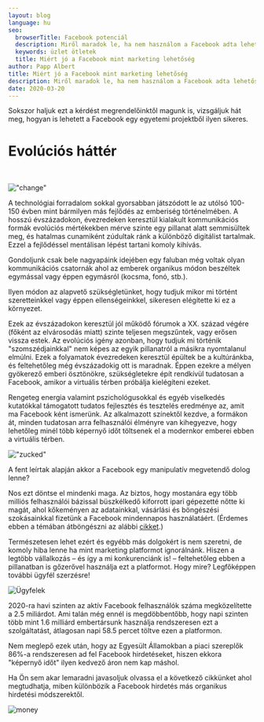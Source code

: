 ```yaml
---
layout: blog
language: hu
seo:
  browserTitle: Facebook potenciál
  description: Miről maradok le, ha nem használom a Facebook adta lehetőségeket úgy mint a versenytársaim?
  keywords: üzlet ötletek
  title: Miért jó a Facebook mint marketing lehetőség
author: Papp Albert
title: Miért jó a Facebook mint marketing lehetőség
description: Miről maradok le, ha nem használom a Facebook adta lehetőségeket úgy mint a versenytársaim?
date: 2020-03-20
---
```


Sokszor haljuk ezt a kérdést megrendelőinktől magunk is, vizsgáljuk hát meg, hogyan is lehetett a Facebook egy egyetemi projektből ilyen sikeres.

# Evolúciós háttér

<br/>

!["change"](https://images.unsplash.com/photo-1499244571948-7ccddb3583f1?ixlib=rb-1.2.1&ixid=eyJhcHBfaWQiOjEyMDd9&auto=format&fit=crop&w=1778&q=80)

A technológiai forradalom sokkal gyorsabban játszódott le az utólsó 100-150 évben mint bármilyen más fejlődés az emberiség történelmében. A hosszú évszázadokon, évezredeken keresztül kialakult kommunikációs formák evolúciós mértékekben mérve szinte egy pillanat alatt semmisültek meg, és hatalmas cunamiként zúdultak ránk a különböző digitálist tartalmak. Ezzel a fejlődéssel mentálisan lépést tartani komoly kihívás. 

Gondoljunk csak bele nagyapáink idejében egy faluban még voltak olyan kommunikációs csatornák ahol az emberek organikus módon beszéltek egymással vagy éppen egymásról (kocsma, fonó, stb.).

Ilyen módon az alapvető szükségletünket, hogy tudjuk mikor mi történt szeretteinkkel vagy éppen ellenségeinkkel, sikeresen elégítette ki ez a környezet.

Ezek az évszázadokon keresztül jól működő fórumok a XX. század végére (főként az elvárosodás miatt) szinte teljesen megszűntek, vagy erősen vissza estek. Az evolúciós igény azonban, hogy tudjuk mi történik "szomszédjainkkal" nem képes az egyik pillanatról a másikra  nyomtalanul elmúlni. Ezek a folyamatok évezredeken keresztül épültek be a kultúránkba, és feltehetőleg még évszázadokig ott is maradnak. Éppen ezekre a mélyen gyökerező emberi ösztönökre, szükségletekre épít rendkívül tudatosan a Facebook, amikor a virtuális térben próbálja kielégíteni ezeket.

Rengeteg energia valamint pszichológusokkal és egyéb viselkedés kutatókkal támogatott tudatos fejlesztés és tesztelés eredménye az, amit ma Facebook ként ismerünk. Az alkalmazott színektől kezdve, a formákon át, minden tudatosan arra felhasználói élményre van kihegyezve, hogy lehetőleg minél több képernyő időt töltsenek el a modernkor emberei ebben a virtuális térben. 


!["zucked"](https://images.unsplash.com/photo-1568378780196-a9a0444a9151?ixlib=rb-1.2.1&ixid=eyJhcHBfaWQiOjEyMDd9&auto=format&fit=crop&w=1348&q=80)


A fent leírtak alapján akkor a Facebook egy manipulatív megvetendő dolog lenne? 

Nos ezt döntse el mindenki maga. Az biztos, hogy mostanára egy több milliós felhasználói bázissal büszkélkedő kiforrott ipari gépezetté nőtte ki magát, ahol kőkeményen az adatainkkal, vásárlási és böngészési szokásainkkal fizetünk a Facebook mindennapos használatáért. (Érdemes ebben a témában átböngészni az alábbi [cikket](https://index.hu/aktak/a_cambridge_analytica_botrany/).)



Természetesen lehet ezért és egyébb más dolgokért is nem szeretni, de komoly hiba lenne ha mint marketing platformot ignorálnánk. Hiszen a legtöbb vállalkozás – és így a mi konkurenciánk is! – feltehetőleg ebben a pillanatban is gőzerővel használja ezt a platformot. Hogy mire?  Legfőképpen további ügyfél szerzésre!


![Ügyfelek](https://images.unsplash.com/photo-1515165244752-2465b61f0441?ixlib=rb-1.2.1&ixid=eyJhcHBfaWQiOjEyMDd9&auto=format&fit=crop&w=1289&q=80)

2020-ra havi szinten az aktív Facebook felhasználók száma megközelítette a 2.5 miliárdot. Ami talán még ennél is megdöbbentőbb, hogy napi szinten több mint 1.6 milliárd embertársunk használja rendszeresen ezt a szolgáltatást, átlagosan napi 58.5 percet töltve ezen a platformon.

Nem meglepő ezek után, hogy az Egyesült Államokban a piaci szereplők 86%-a  rendszeresen ad fel Facebook hirdetéseket, hiszen ekkora "képernyő időt" ilyen kedvező áron nem kap máshol.  

Ha Ön sem akar lemaradni javasoljuk olvassa el a következő cikkünket ahol megtudhatja, miben különbözik a Facebook hirdetés más organikus hirdetési módszerektől.

![money](https://images.unsplash.com/photo-1518458028785-8fbcd101ebb9?ixlib=rb-1.2.1&ixid=eyJhcHBfaWQiOjEyMDd9&auto=format&fit=crop&w=1350&q=80)
